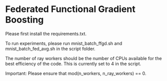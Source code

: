 # Federated Functional Gradient Boosting
Please first install the requirements.txt.

To run experiments, please run mnist_batch_ffgd.sh and mnist_batch_fed_avg.sh in the script folder.

The number of ray workers should be the number of CPUs available for the best efficiency of the code.
This is currently set to 4 in the script.

Important: Please ensure that mod(n_workers, n_ray_workers) == 0. 